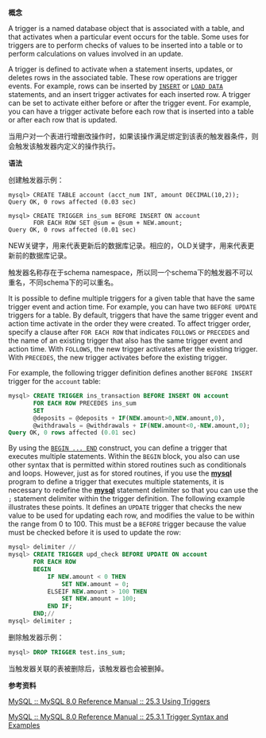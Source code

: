 **概念**

A trigger is a named database object that is associated with a table, and that activates when a particular event occurs for the table. Some uses for triggers are to perform checks of values to be inserted into a table or to perform calculations on values involved in an update. 

A trigger is defined to activate when a statement inserts, updates, or deletes rows in the associated table. These row operations are trigger events. For example, rows can be inserted by [`INSERT`](https://dev.mysql.com/doc/refman/8.0/en/insert.html) or [`LOAD DATA`](https://dev.mysql.com/doc/refman/8.0/en/load-data.html) statements, and an insert trigger activates for each inserted row. A trigger can be set to activate either before or after the trigger event. For example, you can have a trigger activate before each row that is inserted into a table or after each row that is updated. 

当用户对一个表进行增删改操作时，如果该操作满足绑定到该表的触发器条件，则会触发该触发器内定义的操作执行。



**语法**

创建触发器示例：

```mysql
mysql> CREATE TABLE account (acct_num INT, amount DECIMAL(10,2));
Query OK, 0 rows affected (0.03 sec)

mysql> CREATE TRIGGER ins_sum BEFORE INSERT ON account
       FOR EACH ROW SET @sum = @sum + NEW.amount;
Query OK, 0 rows affected (0.01 sec)
```

NEW关键字，用来代表更新后的数据库记录。相应的，OLD关键字，用来代表更新前的数据库记录。

触发器名称存在于schema namespace，所以同一个schema下的触发器不可以重名，不同schema下的可以重名。

 It is possible to define multiple triggers for a given table that have the same trigger event and action time. For example, you can have two `BEFORE UPDATE` triggers for a table. By default, triggers that have the same trigger event and action time activate in the order they were created. To affect trigger order, specify a clause after `FOR EACH ROW` that indicates `FOLLOWS` or `PRECEDES` and the name of an existing trigger that also has the same trigger event and action time. With `FOLLOWS`, the new trigger activates after the existing trigger. With `PRECEDES`, the new trigger activates before the existing trigger. 

 For example, the following trigger definition defines another `BEFORE INSERT` trigger for the `account` table: 

```sql
mysql> CREATE TRIGGER ins_transaction BEFORE INSERT ON account
       FOR EACH ROW PRECEDES ins_sum
       SET
       @deposits = @deposits + IF(NEW.amount>0,NEW.amount,0),
       @withdrawals = @withdrawals + IF(NEW.amount<0,-NEW.amount,0);
Query OK, 0 rows affected (0.01 sec)
```

By using the [`BEGIN ... END`](https://dev.mysql.com/doc/refman/8.0/en/begin-end.html) construct, you can define a trigger that executes multiple statements. Within the `BEGIN` block, you also can use other syntax that is permitted within stored routines such as conditionals and loops. However, just as for stored routines, if you use the [**mysql**](https://dev.mysql.com/doc/refman/8.0/en/mysql.html) program to define a trigger that executes multiple statements, it is necessary to redefine the [**mysql**](https://dev.mysql.com/doc/refman/8.0/en/mysql.html) statement delimiter so that you can use the `;` statement delimiter within the trigger definition. The following example illustrates these points. It defines an `UPDATE` trigger that checks the new value to be used for updating each row, and modifies the value to be within the range from 0 to 100. This must be a `BEFORE` trigger because the value must be checked before it is used to update the row: 

```sql
mysql> delimiter //
mysql> CREATE TRIGGER upd_check BEFORE UPDATE ON account
       FOR EACH ROW
       BEGIN
           IF NEW.amount < 0 THEN
               SET NEW.amount = 0;
           ELSEIF NEW.amount > 100 THEN
               SET NEW.amount = 100;
           END IF;
       END;//
mysql> delimiter ;
```





删除触发器示例：

```sql
mysql> DROP TRIGGER test.ins_sum;
```

当触发器关联的表被删除后，该触发器也会被删掉。



**参考资料**

 [MySQL :: MySQL 8.0 Reference Manual :: 25.3 Using Triggers](https://dev.mysql.com/doc/refman/8.0/en/triggers.html) 

 [MySQL :: MySQL 8.0 Reference Manual :: 25.3.1 Trigger Syntax and Examples](https://dev.mysql.com/doc/refman/8.0/en/trigger-syntax.html) 